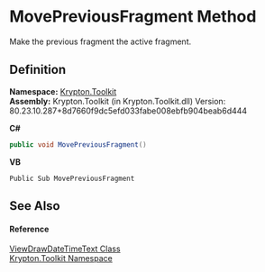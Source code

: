 # MovePreviousFragment Method


Make the previous fragment the active fragment.



## Definition
**Namespace:** <a href="79d2eac2-21f4-54ff-7552-b20c33c30600.md">Krypton.Toolkit</a>  
**Assembly:** Krypton.Toolkit (in Krypton.Toolkit.dll) Version: 80.23.10.287+8d7660f9dc5efd033fabe008ebfb904beab6d444

**C#**
``` C#
public void MovePreviousFragment()
```
**VB**
``` VB
Public Sub MovePreviousFragment
```



## See Also


#### Reference
<a href="9b6fa390-c339-088a-ad55-185ff8014782.md">ViewDrawDateTimeText Class</a>  
<a href="79d2eac2-21f4-54ff-7552-b20c33c30600.md">Krypton.Toolkit Namespace</a>  
